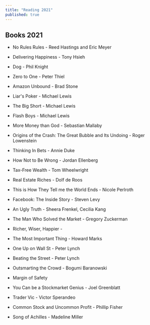 ```yaml
---
title: "Reading 2021"
published: true
---
```


## Books 2021
* No Rules Rules - Reed Hastings and Eric Meyer
* Delivering Happiness - Tony Hsieh 
* Dog - Phil Knight
* Zero to One - Peter Thiel
* Amazon Unbound - Brad Stone

* Liar's Poker - Michael Lewis
* The Big Short - Michael Lewis
* Flash Boys - Michael Lewis
* More Money than God - Sebastian Mallaby
* Origins of the Crash: The Great Bubble and Its Undoing - Roger Lowenstein

* Thinking In Bets - Annie Duke
* How Not to Be Wrong - Jordan Ellenberg

* Tax-Free Wealth - Tom Wheelwright
* Real Estate Riches - Dolf de Roos

* This is How They Tell me the World Ends - Nicole Perlroth

* Facebook: The Inside Story - Steven Levy
* An Ugly Truth - Sheera Frenkel, Cecilia Kang


* The Man Who Solved the Market - Gregory Zuckerman 
* Richer, Wiser, Happier - 
* The Most Important Thing - Howard Marks

* One Up on Wall St - Peter Lynch 
* Beating the Street - Peter Lynch
* Outsmarting the Crowd - Bogumi Baranowski
* Margin of Safety 
* You Can be a Stockmarket Genius - Joel Greenblatt
* Trader Vic - Victor Sperandeo
* Common Stock and Uncommon Profit - Phillip Fisher

* Song of Achilles - Madeline Miller

